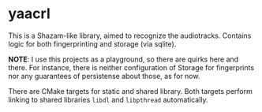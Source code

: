 # yaacrl

This is a Shazam-like library, aimed to recognize the audiotracks.
Contains logic for both fingerprinting and storage (via sqlite).

**NOTE**: I use this projects as a playground, so there are 
quirks here and there. For instance, there is neither configuration of Storage
for fingerprints nor any guarantees of persistense about those, as for now.


There are CMake targets for static and shared library.
Both targets perform linking to shared libraries `libdl` and `libpthread` automatically.
